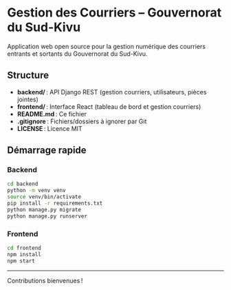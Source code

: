 # Gestion des Courriers – Gouvernorat du Sud-Kivu

Application web open source pour la gestion numérique des courriers entrants et sortants du Gouvernorat du Sud-Kivu.

## Structure

- **backend/** : API Django REST (gestion courriers, utilisateurs, pièces jointes)
- **frontend/** : Interface React (tableau de bord et gestion courriers)
- **README.md** : Ce fichier
- **.gitignore** : Fichiers/dossiers à ignorer par Git
- **LICENSE** : Licence MIT

## Démarrage rapide

### Backend

```bash
cd backend
python -m venv venv
source venv/bin/activate
pip install -r requirements.txt
python manage.py migrate
python manage.py runserver
```

### Frontend

```bash
cd frontend
npm install
npm start
```

---

Contributions bienvenues !
